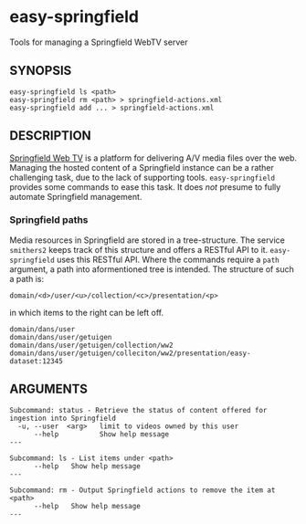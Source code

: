 easy-springfield
================

Tools for managing a Springfield WebTV server


SYNOPSIS
--------

    easy-springfield ls <path>
    easy-springfield rm <path> > springfield-actions.xml
    easy-springfield add ... > springfield-actions.xml
    
    
DESCRIPTION
-----------
[Springfield Web TV] is a platform for delivering A/V media files over the web. Managing
the hosted content of a Springfield instance can be a rather challenging task, due to the
lack of supporting tools. `easy-springfield` provides some commands to ease this task. It
does *not* presume to fully automate Springfield management.

### Springfield paths
Media resources in Springfield are stored in a tree-structure. The service `smithers2` keeps
track of this structure and offers a RESTful API to it. `easy-springfield` uses this RESTful
API. Where the commands require a `path` argument, a path into aformentioned tree is intended.
The structure of such a path is:

    domain/<d>/user/<u>/collection/<c>/presentation/<p>

in which items to the right can be left off.

    domain/dans/user 
    domain/dans/user/getuigen
    domain/dans/user/getuigen/collection/ww2
    domain/dans/user/getuigen/colleciton/ww2/presentation/easy-dataset:12345

[Springfield Web TV]: http://www.noterik.nl/products/webtv_framework/ 


ARGUMENTS
---------

    Subcommand: status - Retrieve the status of content offered for ingestion into Springfield
      -u, --user  <arg>   limit to videos owned by this user
          --help          Show help message
    ---
    
    Subcommand: ls - List items under <path>
          --help   Show help message
    ---
    
    Subcommand: rm - Output Springfield actions to remove the item at <path>
          --help   Show help message
    ---